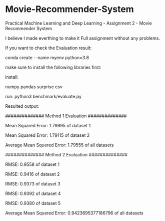 # Movie-Recommender-System
Practical Machine Learning and Deep Learning - Assignment 2 - Movie Recommender System

I believe I made everthing to make it Full assignment without any problems.

If you want to check the Evaluation result:

conda create --name myenv python=3.8


make sure to install the following libraries first:

install: 

numpy
pandas
surprise
csv


run:
python3 benchmark/evaluate.py



Resulted output:

############## Method 1 Evaluation ##############

Mean Squared Error: 1.79995 of dataset 1

Mean Squared Error: 1.79115 of dataset 2

Average Mean Squered Error: 1.79555 of all datasets




############## Method 2 Evaluation ##############

RMSE: 0.9558
of dataset 1

RMSE: 0.9416
of dataset 2

RMSE: 0.9373
of dataset 3

RMSE: 0.9392
of dataset 4

RMSE: 0.9380
of dataset 5

Average Mean Squered Error: 0.9423695377186796 of all datasets